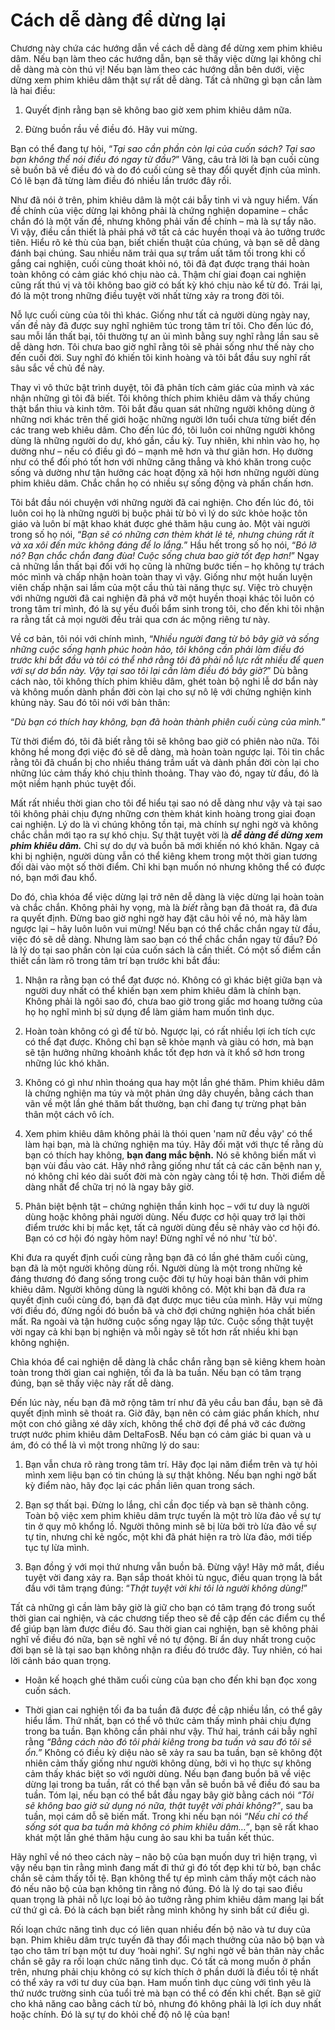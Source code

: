 # Cách dễ dàng để dừng lại

Chương này chứa các hướng dẫn về cách dễ dàng để dừng xem phim khiêu dâm. Nếu bạn làm theo các hướng dẫn, bạn sẽ thấy việc dừng lại không chỉ dễ dàng mà còn thú vị! Nếu bạn làm theo các hướng dẫn bên dưới, việc dừng xem phim khiêu dâm thật sự rất dễ dàng. Tất cả những gì bạn cần làm là hai điều:

1.  Quyết định rằng bạn sẽ không bao giờ xem phim khiêu dâm nữa.

2.  Đừng buồn rầu về điều đó. Hãy vui mừng.

Bạn có thể đang tự hỏi, “*Tại sao cần phần còn lại của cuốn sách? Tại sao bạn không thể nói điều đó ngay từ đầu?*” Vâng, câu trả lời là bạn cuối cùng sẽ buồn bã về điều đó và do đó cuối cùng sẽ thay đổi quyết định của mình. Có lẽ bạn đã từng làm điều đó nhiều lần trước đây rồi.

Như đã nói ở trên, phim khiêu dâm là một cái bẫy tinh vi và nguy hiểm. Vấn đề chính của việc dừng lại không phải là chứng nghiện dopamine – chắc chắn đó là một vấn đề, nhưng không phải vấn đề chính – mà là sự tẩy não. Vì vậy, điều cần thiết là phải phá vỡ tất cả các huyền thoại và ảo tưởng trước tiên. Hiểu rõ kẻ thù của bạn, biết chiến thuật của chúng, và bạn sẽ dễ dàng đánh bại chúng. Sau nhiều năm trải qua sự trầm uất tăm tối trong khi cố gắng cai nghiện, cuối cùng thoát khỏi nó, tôi đã đạt được trạng thái hoàn toàn không có cảm giác khó chịu nào cả. Thậm chí giai đoạn cai nghiện cũng rất thú vị và tôi không bao giờ có bất kỳ khó chịu nào kể từ đó. Trái lại, đó là một trong những điều tuyệt vời nhất từng xảy ra trong đời tôi.

Nỗ lực cuối cùng của tôi thì khác. Giống như tất cả người dùng ngày nay, vấn đề này đã được suy nghĩ nghiêm túc trong tâm trí tôi. Cho đến lúc đó, sau mỗi lần thất bại, tôi thường tự an ủi mình bằng suy nghĩ rằng lần sau sẽ dễ dàng hơn. Tôi chưa bao giờ nghĩ rằng tôi sẽ phải sống như thế này cho đến cuối đời. Suy nghĩ đó khiến tôi kinh hoàng và tôi bắt đầu suy nghĩ rất sâu sắc về chủ đề này.

Thay vì vô thức bật trình duyệt, tôi đã phân tích cảm giác của mình và xác nhận những gì tôi đã biết. Tôi không thích phim khiêu dâm và thấy chúng thật bẩn thỉu và kinh tởm. Tôi bắt đầu quan sát những người không dùng ở những nơi khác trên thế giới hoặc những người lớn tuổi chưa từng biết đến các trang web khiêu dâm. Cho đến lúc đó, tôi luôn coi những người không dùng là những người do dự, khó gần, cầu kỳ. Tuy nhiên, khi nhìn vào họ, họ dường như – nếu có điều gì đó – mạnh mẽ hơn và thư giãn hơn. Họ dường như có thể đối phó tốt hơn với những căng thẳng và khó khăn trong cuộc sống và dường như tận hưởng các hoạt động xã hội hơn những người dùng phim khiêu dâm. Chắc chắn họ có nhiều sự sống động và phấn chấn hơn.

Tôi bắt đầu nói chuyện với những người đã cai nghiện. Cho đến lúc đó, tôi luôn coi họ là những người bị buộc phải từ bỏ vì lý do sức khỏe hoặc tôn giáo và luôn bí mật khao khát được ghé thăm hậu cung ảo. Một vài người trong số họ nói, “*Bạn sẽ có những cơn thèm khát lẻ tẻ, nhưng chúng rất ít và xa xôi đến mức không đáng để lo lắng.*” Hầu hết trong số họ nói, “*Bỏ lỡ nó? Bạn chắc chắn đang đùa! Cuộc sống chưa bao giờ tốt đẹp hơn!*” Ngay cả những lần thất bại đối với họ cũng là những bước tiến – họ không tự trách móc mình và chấp nhận hoàn toàn thay vì vậy. Giống như một huấn luyện viên chấp nhận sai lầm của một cầu thủ tài năng thực sự. Việc trò chuyện với những người đã cai nghiện đã phá vỡ một huyền thoại khác tôi luôn có trong tâm trí mình, đó là sự yếu đuối bẩm sinh trong tôi, cho đến khi tôi nhận ra rằng tất cả mọi người đều trải qua cơn ác mộng riêng tư này.

Về cơ bản, tôi nói với chính mình, “*Nhiều người đang từ bỏ bây giờ và sống những cuộc sống hạnh phúc hoàn hảo, tôi không cần phải làm điều đó trước khi bắt đầu và tôi có thể nhớ rằng tôi đã phải nỗ lực rất nhiều để quen với sự dơ bẩn này. Vậy tại sao tôi lại cần làm điều đó bây giờ?*” Dù bằng cách nào, tôi không thích phim khiêu dâm, ghét toàn bộ nghi lễ dơ bẩn này và không muốn dành phần đời còn lại cho sự nô lệ với chứng nghiện kinh khủng này. Sau đó tôi nói với bản thân:

“*Dù bạn có thích hay không, bạn đã hoàn thành phiên cuối cùng của mình.*”

Từ thời điểm đó, tôi đã biết rằng tôi sẽ không bao giờ có phiên nào nữa. Tôi không hề mong đợi việc đó sẽ dễ dàng, mà hoàn toàn ngược lại. Tôi tin chắc rằng tôi đã chuẩn bị cho nhiều tháng trầm uất và dành phần đời còn lại cho những lúc cảm thấy khó chịu thỉnh thoảng. Thay vào đó, ngay từ đầu, đó là một niềm hạnh phúc tuyệt đối.

Mất rất nhiều thời gian cho tôi để hiểu tại sao nó dễ dàng như vậy và tại sao tôi không phải chịu đựng những cơn thèm khát kinh hoàng trong giai đoạn cai nghiện. Lý do là vì chúng không tồn tại, mà chính sự nghi ngờ và không chắc chắn mới tạo ra sự khó chịu. Sự thật tuyệt vời là ***dễ dàng để dừng xem phim khiêu dâm.*** Chỉ sự do dự và buồn bã mới khiến nó khó khăn. Ngay cả khi bị nghiện, người dùng vẫn có thể kiêng khem trong một thời gian tương đối dài vào một số thời điểm. Chỉ khi bạn muốn nó nhưng không thể có được nó, bạn mới đau khổ.

Do đó, chìa khóa để việc dừng lại trở nên dễ dàng là việc dừng lại hoàn toàn và chắc chắn. Không phải hy vọng, mà là *biết* rằng bạn đã thoát ra, đã đưa ra quyết định. Đừng bao giờ nghi ngờ hay đặt câu hỏi về nó, mà hãy làm ngược lại – hãy luôn luôn vui mừng! Nếu bạn có thể chắc chắn ngay từ đầu, việc đó sẽ dễ dàng. Nhưng làm sao bạn có thể chắc chắn ngay từ đầu? Đó là lý do tại sao phần còn lại của cuốn sách là cần thiết. Có một số điểm cần thiết cần làm rõ trong tâm trí bạn trước khi bắt đầu:

1.  Nhận ra rằng bạn có thể đạt được nó. Không có gì khác biệt giữa bạn và người duy nhất có thể khiến bạn xem phim khiêu dâm là chính bạn. Không phải là ngôi sao đó, chưa bao giờ trong giấc mơ hoang tưởng của họ họ nghĩ mình bị sử dụng để làm giảm ham muốn tình dục.

2.  Hoàn toàn không có gì để từ bỏ. Ngược lại, có rất nhiều lợi ích tích cực có thể đạt được. Không chỉ bạn sẽ khỏe mạnh và giàu có hơn, mà bạn sẽ tận hưởng những khoảnh khắc tốt đẹp hơn và ít khổ sở hơn trong những lúc khó khăn.

3.  Không có gì như nhìn thoáng qua hay một lần ghé thăm. Phim khiêu dâm là chứng nghiện ma túy và một phản ứng dây chuyền, bằng cách than vãn về một lần ghé thăm bất thường, bạn chỉ đang tự trừng phạt bản thân một cách vô ích.

4.  Xem phim khiêu dâm không phải là thói quen 'nam nữ đều vậy' có thể làm hại bạn, mà là chứng nghiện ma túy. Hãy đối mặt với thực tế rằng dù bạn có thích hay không, **bạn đang mắc bệnh.** Nó sẽ không biến mất vì bạn vùi đầu vào cát. Hãy nhớ rằng giống như tất cả các căn bệnh nan y, nó không chỉ kéo dài suốt đời mà còn ngày càng tồi tệ hơn. Thời điểm dễ dàng nhất để chữa trị nó là ngay bây giờ.

5.  Phân biệt bệnh tật – chứng nghiện thần kinh học – với tư duy là người dùng hoặc không phải người dùng. Nếu được cơ hội quay trở lại thời điểm trước khi bị mắc kẹt, tất cả người dùng đều sẽ nhảy vào cơ hội đó. Bạn có cơ hội đó ngày hôm nay! Đừng nghĩ về nó như 'từ bỏ'.

Khi đưa ra quyết định cuối cùng rằng bạn đã có lần ghé thăm cuối cùng, bạn đã là một người không dùng rồi. Người dùng là một trong những kẻ đáng thương đó đang sống trong cuộc đời tự hủy hoại bản thân với phim khiêu dâm. Người không dùng là người không có. Một khi bạn đã đưa ra quyết định cuối cùng đó, bạn đã đạt được mục tiêu của mình. Hãy vui mừng với điều đó, đừng ngồi đó buồn bã và chờ đợi chứng nghiện hóa chất biến mất. Ra ngoài và tận hưởng cuộc sống ngay lập tức. Cuộc sống thật tuyệt vời ngay cả khi bạn bị nghiện và mỗi ngày sẽ tốt hơn rất nhiều khi bạn không nghiện.

Chìa khóa để cai nghiện dễ dàng là chắc chắn rằng bạn sẽ kiêng khem hoàn toàn trong thời gian cai nghiện, tối đa là ba tuần. Nếu bạn có tâm trạng đúng, bạn sẽ thấy việc này rất dễ dàng.

Đến lúc này, nếu bạn đã mở rộng tâm trí như đã yêu cầu ban đầu, bạn sẽ đã quyết định mình sẽ thoát ra. Giờ đây, bạn nên có cảm giác phấn khích, như một con chó giằng xé dây xích, không thể chờ đợi để phá vỡ các đường trượt nước phim khiêu dâm DeltaFosB. Nếu bạn có cảm giác bi quan và u ám, đó có thể là vì một trong những lý do sau:

1.  Bạn vẫn chưa rõ ràng trong tâm trí. Hãy đọc lại năm điểm trên và tự hỏi mình xem liệu bạn có tin chúng là sự thật không. Nếu bạn nghi ngờ bất kỳ điểm nào, hãy đọc lại các phần liên quan trong sách.

2.  Bạn sợ thất bại. Đừng lo lắng, chỉ cần đọc tiếp và bạn sẽ thành công. Toàn bộ việc xem phim khiêu dâm trực tuyến là một trò lừa đảo về sự tự tin ở quy mô khổng lồ. Người thông minh sẽ bị lừa bởi trò lừa đảo về sự tự tin, nhưng chỉ kẻ ngốc, một khi đã phát hiện ra trò lừa đảo, mới tiếp tục tự lừa mình.

3.  Bạn đồng ý với mọi thứ nhưng vẫn buồn bã. Đừng vậy! Hãy mở mắt, điều tuyệt vời đang xảy ra. Bạn sắp thoát khỏi tù ngục, điều quan trọng là bắt đầu với tâm trạng đúng: “*Thật tuyệt vời khi tôi là người không dùng!*”

Tất cả những gì cần làm bây giờ là giữ cho bạn có tâm trạng đó trong suốt thời gian cai nghiện, và các chương tiếp theo sẽ đề cập đến các điểm cụ thể để giúp bạn làm được điều đó. Sau thời gian cai nghiện, bạn sẽ không phải nghĩ về điều đó nữa, bạn sẽ nghĩ về nó tự động. Bí ẩn duy nhất trong cuộc đời bạn sẽ là tại sao bạn không nhận ra điều đó trước đây. Tuy nhiên, có hai lời cảnh báo quan trọng.

- Hoãn kế hoạch ghé thăm cuối cùng của bạn cho đến khi bạn đọc xong cuốn sách.

- Thời gian cai nghiện tối đa ba tuần đã được đề cập nhiều lần, có thể gây hiểu lầm. Thứ nhất, bạn có thể vô thức cảm thấy mình phải chịu đựng trong ba tuần. Bạn không cần phải như vậy. Thứ hai, tránh cái bẫy nghĩ rằng *“Bằng cách nào đó tôi phải kiêng trong ba tuần và sau đó tôi sẽ ổn.”* Không có điều kỳ diệu nào sẽ xảy ra sau ba tuần, bạn sẽ không đột nhiên cảm thấy giống như người không dùng, bởi vì họ thực sự không cảm thấy khác biệt so với người dùng. Nếu bạn đang buồn bã về việc dừng lại trong ba tuần, rất có thể bạn vẫn sẽ buồn bã về điều đó sau ba tuần. Tóm lại, nếu bạn có thể bắt đầu ngay bây giờ bằng cách nói *“Tôi sẽ không bao giờ sử dụng nó nữa, thật tuyệt vời phải không?”*, sau ba tuần, mọi cám dỗ sẽ biến mất. Trong khi nếu bạn nói *“Nếu chỉ có thể sống sót qua ba tuần mà không có phim khiêu dâm…”*, bạn sẽ rất khao khát một lần ghé thăm hậu cung ảo sau khi ba tuần kết thúc.

Hãy nghĩ về nó theo cách này – não bộ của bạn muốn duy trì hiện trạng, vì vậy nếu bạn tin rằng mình đang mất đi thứ gì đó tốt đẹp khi từ bỏ, bạn chắc chắn sẽ cảm thấy tồi tệ. Bạn không thể tự ép mình cảm thấy một cách nào đó nếu não bộ của bạn không tin rằng nó đúng. Đó là lý do tại sao điều quan trọng là phải nỗ lực loại bỏ ảo tưởng rằng phim khiêu dâm mang lại bất cứ thứ gì cả. Đó là cách bạn biết rằng mình không hy sinh bất cứ điều gì.

Rối loạn chức năng tình dục có liên quan nhiều đến bộ não và tư duy của bạn. Phim khiêu dâm trực tuyến đã thay đổi mạch thưởng của não bộ bạn và tạo cho tâm trí bạn một tư duy ‘hoài nghi’. Sự nghi ngờ về bản thân này chắc chắn sẽ gây ra rối loạn chức năng tình dục. Có tất cả mong muốn ở phần trên, nhưng phải chịu không có sự kích thích ở phần dưới là điều tồi tệ nhất có thể xảy ra với tư duy của bạn. Ham muốn tình dục cùng với tình yêu là thứ nước trường sinh của tuổi trẻ mà bạn có thể có đến khi chết. Bạn sẽ giữ cho khả năng cao bằng cách từ bỏ, nhưng đó không phải là lợi ích duy nhất hoặc chính. Đó là sự tự do khỏi chế độ nô lệ của bạn!
